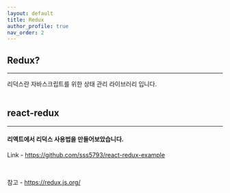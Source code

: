 ```yaml
---
layout: default
title: Redux
author_profile: true
nav_order: 2
---
```


## Redux?
***
리덕스란 자바스크립트를 위한 상태 관리 라이브러리 입니다.
<br/>
<br/>

## react-redux
***
#### 리액트에서 리덕스 사용법을 만들어보았습니다.

Link - <https://github.com/sss5793/react-redux-example>

<br/>

참고 - <https://redux.js.org/>
